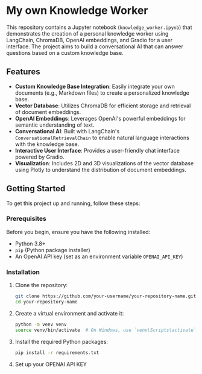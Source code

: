 # My own Knowledge Worker

This repository contains a Jupyter notebook (`knowledge_worker.ipynb`) that demonstrates the creation of a personal knowledge worker using LangChain, ChromaDB, OpenAI embeddings, and Gradio for a user interface. The project aims to build a conversational AI that can answer questions based on a custom knowledge base.

## Features

- **Custom Knowledge Base Integration**: Easily integrate your own documents (e.g., Markdown files) to create a personalized knowledge base.
- **Vector Database**: Utilizes ChromaDB for efficient storage and retrieval of document embeddings.
- **OpenAI Embeddings**: Leverages OpenAI's powerful embeddings for semantic understanding of text.
- **Conversational AI**: Built with LangChain's `ConversationalRetrievalChain` to enable natural language interactions with the knowledge base.
- **Interactive User Interface**: Provides a user-friendly chat interface powered by Gradio.
- **Visualization**: Includes 2D and 3D visualizations of the vector database using Plotly to understand the distribution of document embeddings.

## Getting Started

To get this project up and running, follow these steps:

### Prerequisites

Before you begin, ensure you have the following installed:

- Python 3.8+
- `pip` (Python package installer)
- An OpenAI API key (set as an environment variable `OPENAI_API_KEY`)

### Installation

1. Clone the repository:

   ```bash
   git clone https://github.com/your-username/your-repository-name.git
   cd your-repository-name

   ```
2. Create a virtual environment and activate it:
   
   ```bash
   python -m venv venv
   source venv/bin/activate  # On Windows, use `venv\Scripts\activate`

   ```

3. Install the required Python packages:

   ```bash
   pip install -r requirements.txt

   ```

4. Set up your OPENAI API KEY
   



